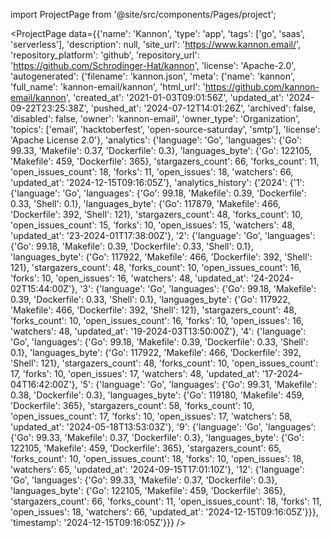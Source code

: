 
import ProjectPage from '@site/src/components/Pages/project';

<ProjectPage
    data={{'name': 'Kannon', 'type': 'app', 'tags': ['go', 'saas', 'serverless'], 'description': null, 'site_url': 'https://www.kannon.email/', 'repository_platform': 'github', 'repository_url': 'https://github.com/Schrodinger-Hat/kannon', 'license': 'Apache-2.0', 'autogenerated': {'filename': 'kannon.json', 'meta': {'name': 'kannon', 'full_name': 'kannon-email/kannon', 'html_url': 'https://github.com/kannon-email/kannon', 'created_at': '2021-01-03T09:01:56Z', 'updated_at': '2024-09-22T23:25:38Z', 'pushed_at': '2024-07-12T14:01:26Z', 'archived': false, 'disabled': false, 'owner': 'kannon-email', 'owner_type': 'Organization', 'topics': ['email', 'hacktoberfest', 'open-source-saturday', 'smtp'], 'license': 'Apache License 2.0'}, 'analytics': {'language': 'Go', 'languages': {'Go': 99.33, 'Makefile': 0.37, 'Dockerfile': 0.3}, 'languages_byte': {'Go': 122105, 'Makefile': 459, 'Dockerfile': 365}, 'stargazers_count': 66, 'forks_count': 11, 'open_issues_count': 18, 'forks': 11, 'open_issues': 18, 'watchers': 66, 'updated_at': '2024-12-15T09:16:05Z'}, 'analytics_history': {'2024': {'1': {'language': 'Go', 'languages': {'Go': 99.18, 'Makefile': 0.39, 'Dockerfile': 0.33, 'Shell': 0.1}, 'languages_byte': {'Go': 117879, 'Makefile': 466, 'Dockerfile': 392, 'Shell': 121}, 'stargazers_count': 48, 'forks_count': 10, 'open_issues_count': 15, 'forks': 10, 'open_issues': 15, 'watchers': 48, 'updated_at': '23-2024-01T17:38:00Z'}, '2': {'language': 'Go', 'languages': {'Go': 99.18, 'Makefile': 0.39, 'Dockerfile': 0.33, 'Shell': 0.1}, 'languages_byte': {'Go': 117922, 'Makefile': 466, 'Dockerfile': 392, 'Shell': 121}, 'stargazers_count': 48, 'forks_count': 10, 'open_issues_count': 16, 'forks': 10, 'open_issues': 16, 'watchers': 48, 'updated_at': '24-2024-02T15:44:00Z'}, '3': {'language': 'Go', 'languages': {'Go': 99.18, 'Makefile': 0.39, 'Dockerfile': 0.33, 'Shell': 0.1}, 'languages_byte': {'Go': 117922, 'Makefile': 466, 'Dockerfile': 392, 'Shell': 121}, 'stargazers_count': 48, 'forks_count': 10, 'open_issues_count': 16, 'forks': 10, 'open_issues': 16, 'watchers': 48, 'updated_at': '19-2024-03T13:50:00Z'}, '4': {'language': 'Go', 'languages': {'Go': 99.18, 'Makefile': 0.39, 'Dockerfile': 0.33, 'Shell': 0.1}, 'languages_byte': {'Go': 117922, 'Makefile': 466, 'Dockerfile': 392, 'Shell': 121}, 'stargazers_count': 48, 'forks_count': 10, 'open_issues_count': 17, 'forks': 10, 'open_issues': 17, 'watchers': 48, 'updated_at': '17-2024-04T16:42:00Z'}, '5': {'language': 'Go', 'languages': {'Go': 99.31, 'Makefile': 0.38, 'Dockerfile': 0.3}, 'languages_byte': {'Go': 119180, 'Makefile': 459, 'Dockerfile': 365}, 'stargazers_count': 58, 'forks_count': 10, 'open_issues_count': 17, 'forks': 10, 'open_issues': 17, 'watchers': 58, 'updated_at': '2024-05-18T13:53:03Z'}, '9': {'language': 'Go', 'languages': {'Go': 99.33, 'Makefile': 0.37, 'Dockerfile': 0.3}, 'languages_byte': {'Go': 122105, 'Makefile': 459, 'Dockerfile': 365}, 'stargazers_count': 65, 'forks_count': 10, 'open_issues_count': 18, 'forks': 10, 'open_issues': 18, 'watchers': 65, 'updated_at': '2024-09-15T17:01:10Z'}, '12': {'language': 'Go', 'languages': {'Go': 99.33, 'Makefile': 0.37, 'Dockerfile': 0.3}, 'languages_byte': {'Go': 122105, 'Makefile': 459, 'Dockerfile': 365}, 'stargazers_count': 66, 'forks_count': 11, 'open_issues_count': 18, 'forks': 11, 'open_issues': 18, 'watchers': 66, 'updated_at': '2024-12-15T09:16:05Z'}}}, 'timestamp': '2024-12-15T09:16:05Z'}}}
/>
